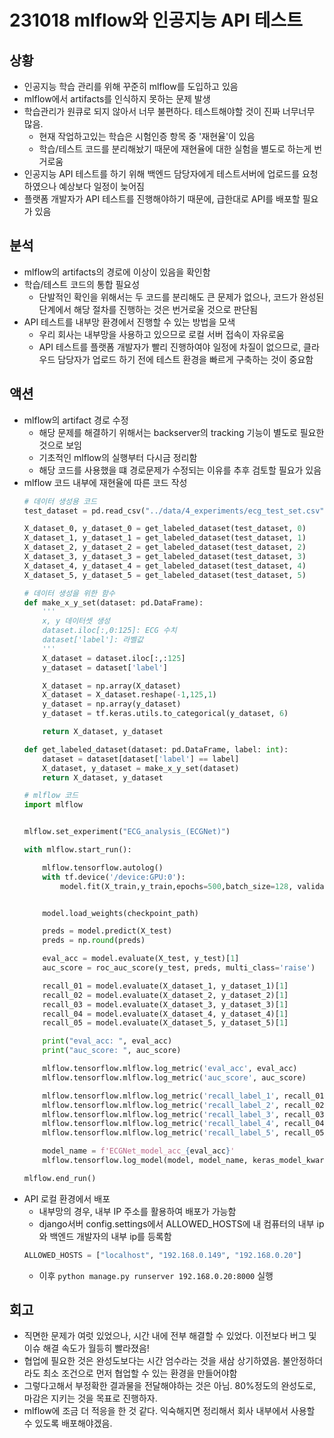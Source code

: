 # 231018 mlflow와 인공지능 API 테스트

## 상황
- 인공지능 학습 관리를 위해 꾸준히 mlflow를 도입하고 있음
- mlflow에서 artifacts를 인식하지 못하는 문제 발생
- 학습관리가 원큐로 되지 않아서 너무 불편하다. 테스트해야할 것이 진짜 너무너무 많음.
    - 현재 작업하고있는 학습은 시험인증 항목 중 '재현율'이 있음
    - 학습/테스트 코드를 분리해놨기 때문에 재현율에 대한 실험을 별도로 하는게 번거로움
- 인공지능 API 테스트를 하기 위해 백엔드 담당자에게 테스트서버에 업로드를 요청하였으나 예상보다 일정이 늦어짐
- 플랫폼 개발자가 API 테스트를 진행해야하기 때문에, 급한대로 API를 배포할 필요가 있음

## 분석
- mlflow의 artifacts의 경로에 이상이 있음을 확인함
- 학습/테스트 코드의 통합 필요성
    - 단발적인 확인을 위해서는 두 코드를 분리해도 큰 문제가 없으나, 코드가 완성된 단계에서 해당 절차를 진행하는 것은 번거로울 것으로 판단됨
- API 테스트를 내부망 환경에서 진행할 수 있는 방법을 모색
    - 우리 회사는 내부망을 사용하고 있으므로 로컬 서버 접속이 자유로움
    - API 테스트를 플랫폼 개발자가 빨리 진행하여야 일정에 차질이 없으므로, 클라우드 담당자가 업로드 하기 전에 테스트 환경을 빠르게 구축하는 것이 중요함

## 액션
- mlflow의 artifact 경로 수정
  - 해당 문제를 해결하기 위해서는 backserver의 tracking 기능이 별도로 필요한 것으로 보임
  - 기초적인 mlflow의 실행부터 다시금 정리함
  - 해당 코드를 사용했을 떄 경로문제가 수정되는 이유를 추후 검토할 필요가 있음
- mlflow 코드 내부에 재현율에 따른 코드 작성
    ```python
    # 데이터 생성용 코드
    test_dataset = pd.read_csv("../data/4_experiments/ecg_test_set.csv")

    X_dataset_0, y_dataset_0 = get_labeled_dataset(test_dataset, 0)
    X_dataset_1, y_dataset_1 = get_labeled_dataset(test_dataset, 1)
    X_dataset_2, y_dataset_2 = get_labeled_dataset(test_dataset, 2)
    X_dataset_3, y_dataset_3 = get_labeled_dataset(test_dataset, 3)
    X_dataset_4, y_dataset_4 = get_labeled_dataset(test_dataset, 4)
    X_dataset_5, y_dataset_5 = get_labeled_dataset(test_dataset, 5)    
    ```
    ```python
    # 데이터 생성을 위한 함수
    def make_x_y_set(dataset: pd.DataFrame):
        '''
        x, y 데이터셋 생성
        dataset.iloc[:,0:125]: ECG 수치
        dataset['label']: 라벨값
        '''
        X_dataset = dataset.iloc[:,:125]
        y_dataset = dataset['label']

        X_dataset = np.array(X_dataset)
        X_dataset = X_dataset.reshape(-1,125,1)
        y_dataset = np.array(y_dataset)
        y_dataset = tf.keras.utils.to_categorical(y_dataset, 6)

        return X_dataset, y_dataset

    def get_labeled_dataset(dataset: pd.DataFrame, label: int):
        dataset = dataset[dataset['label'] == label]
        X_dataset, y_dataset = make_x_y_set(dataset)
        return X_dataset, y_dataset
    
    ```
    ```python
    # mlflow 코드
    import mlflow


    mlflow.set_experiment("ECG_analysis_(ECGNet)")

    with mlflow.start_run():

        mlflow.tensorflow.autolog()
        with tf.device('/device:GPU:0'): 
            model.fit(X_train,y_train,epochs=500,batch_size=128, validation_data=(X_val, y_val), callbacks = [checkpoint])


        model.load_weights(checkpoint_path)

        preds = model.predict(X_test)
        preds = np.round(preds)

        eval_acc = model.evaluate(X_test, y_test)[1]
        auc_score = roc_auc_score(y_test, preds, multi_class='raise')

        recall_01 = model.evaluate(X_dataset_1, y_dataset_1)[1]
        recall_02 = model.evaluate(X_dataset_2, y_dataset_2)[1]
        recall_03 = model.evaluate(X_dataset_3, y_dataset_3)[1]
        recall_04 = model.evaluate(X_dataset_4, y_dataset_4)[1]
        recall_05 = model.evaluate(X_dataset_5, y_dataset_5)[1]

        print("eval_acc: ", eval_acc)
        print("auc_score: ", auc_score)

        mlflow.tensorflow.mlflow.log_metric('eval_acc', eval_acc)
        mlflow.tensorflow.mlflow.log_metric('auc_score', auc_score)

        mlflow.tensorflow.mlflow.log_metric('recall_label_1', recall_01)
        mlflow.tensorflow.mlflow.log_metric('recall_label_2', recall_02)
        mlflow.tensorflow.mlflow.log_metric('recall_label_3', recall_03)
        mlflow.tensorflow.mlflow.log_metric('recall_label_4', recall_04)
        mlflow.tensorflow.mlflow.log_metric('recall_label_5', recall_05)

        model_name = f'ECGNet_model_acc_{eval_acc}'
        mlflow.tensorflow.log_model(model, model_name, keras_model_kwargs={"save_format": "h5"})

    mlflow.end_run()
    ```
- API 로컬 환경에서 배포
    - 내부망의 경우, 내부 IP 주소를 활용하여 배포가 가능함
    - django서버 config.settings에서 ALLOWED_HOSTS에 내 컴퓨터의 내부 ip와 백엔드 개발자의 내부 ip를 등록함
    ```python
    ALLOWED_HOSTS = ["localhost", "192.168.0.149", "192.168.0.20"]
    ```
    - 이후 `python manage.py runserver 192.168.0.20:8000` 실행

## 회고
- 직면한 문제가 여럿 있었으나, 시간 내에 전부 해결할 수 있었다. 이전보다 버그 및 이슈 해결 속도가 월등히 빨라졌음!
- 협업에 필요한 것은 완성도보다는 시간 엄수라는 것을 새삼 상기하였음. 불안정하더라도 최소 조건으로 먼저 협업할 수 있는 환경을 만들어야함
- 그렇다고해서 부정확한 결과물을 전달해야하는 것은 아님. 80%정도의 완성도로, 마감은 지키는 것을 목표로 진행하자.
- mlflow에 조금 더 적응을 한 것 같다. 익숙해지면 정리해서 회사 내부에서 사용할 수 있도록 배포해야겠음.